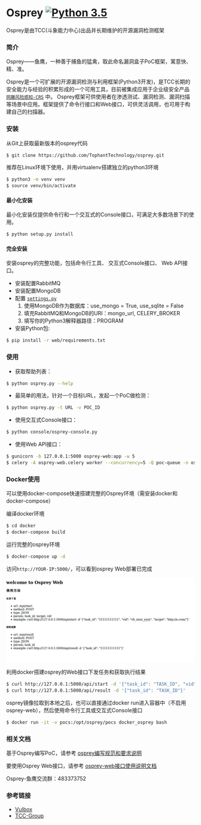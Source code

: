 # Osprey  [![Python 3.5](https://img.shields.io/badge/python-3.5-yellow.svg)](https://www.python.org/)

Osprey是由TCC(斗象能力中心)出品并长期维护的开源漏洞检测框架

### 简介

Osprey——鱼鹰，一种善于捕鱼的猛禽，取此命名漏洞盒子PoC框架，寓意快、精、准。

Osprey是一个可扩展的开源漏洞检测与利用框架(Python3开发)，是TCC长期的安全能力与经验的积累形成的一个可用工具，目前被集成应用于企业级安全产品 [```网藤风险感知-CRS```](https://www.riskivy.com/product/crs) 中。 Osprey框架可供使用者在渗透测试、漏洞检测、漏洞扫描等场景中应用。框架提供了命令行接口和Web接口，可供灵活调用，也可用于构建自己的扫描器。

### 安装

从Git上获取最新版本的osprey代码

``` bash
$ git clone https://github.com/TophantTechnology/osprey.git
```

推荐在Linux环境下使用，并用virtualenv搭建独立的python3环境
``` bash
$ python3 -m venv venv
$ source venv/bin/activate
```

#### 最小化安装

最小化安装仅提供命令行和一个交互式的Console接口，可满足大多数场景下的使用。

``` bash
$ python setup.py install 
```

#### 完全安装

安装osprey的完整功能，包括命令行工具、 交互式Console接口、 Web API接口。


- 安装配置RabbitMQ
- 安装配置MongoDB
- 配置 [```settings.py```](./settings.py)
  1. 使用MongoDB作为数据库：use_mongo = True, use_sqlite = False
  2. 填充RabbitMQ和MongoDB的URI：mongo_url, CELERY_BROKER
  3. 填写你的Python3解释器路径：PROGRAM
- 安装Python包:

``` bash
$ pip install -r web/requirements.txt
```

### 使用

- 获取帮助列表：

``` bash
$ python osprey.py --help
```

- 最简单的用法，针对一个目标URL，发起一个PoC做检测：

``` bash
$ python osprey.py -t URL -v POC_ID
```

- 使用交互式Console接口：

``` bash
$ python console/osprey-console.py
```

- 使用Web API接口：

``` bash
$ gunicorn -b 127.0.0.1:5000 osprey-web:app -w 5
$ celery -A osprey-web.celery worker --concurrency=5 -Q poc-queue -n osprey.%h -Ofair
```

### Docker使用

可以使用docker-compose快速搭建完整的Osprey环境（需安装docker和docker-compose）

编译docker环境

``` bash
$ cd docker
$ docker-compose build
```

运行完整的osprey环境

``` bash
$ docker-compose up -d
```

访问`http://YOUR-IP:5000/`，可以看到osprey Web部署已完成

![](docker/osprey-web.png)

利用docker搭建osprey的Web接口下发任务和获取执行结果

``` bash
$ curl http://127.0.0.1:5000/api/start -d '{"task_id": "TASK_ID", "vid": "vb_ID", "target": "http://x.com/"}'
$ curl http://127.0.0.1:5000/api/result -d '{"task_id": "TASK_ID"}'
```

osprey镜像拉取到本地之后，也可以直接通过docker run进入容器中（不启用osprey-web），然后使用命令行工具或交互式Console接口

``` bash
$ docker run -it -v pocs:/opt/osprey/pocs docker_osprey bash
```

### 相关文档

基于Osprey编写PoC，请参考 [osprey编写规范和要求说明](doc/PoC_specification.md)

要使用Osprey Web接口，请参考 [osprey-web接口使用说明文档](doc/web_api_tutorial.md)

Osprey-鱼鹰交流群：483373752

### 参考链接

- [Vulbox](https://www.vulbox.com/)
- [TCC-Group](https://www.vulbox.com/knowledge)




 


